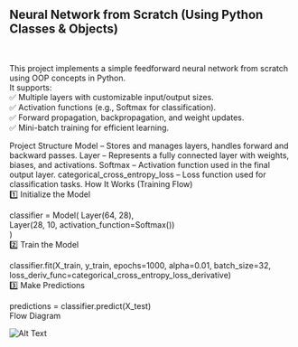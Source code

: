 <h2>Neural Network from Scratch (Using Python Classes & Objects)</h2><br>

This project implements a simple feedforward neural network from scratch using OOP concepts in Python.<br> It supports:<br>
✅ Multiple layers with customizable input/output sizes.<br>
✅ Activation functions (e.g., Softmax for classification).<br>
✅ Forward propagation, backpropagation, and weight updates.<br>
✅ Mini-batch training for efficient learning.<br>

Project Structure
Model – Stores and manages layers, handles forward and backward passes.
Layer – Represents a fully connected layer with weights, biases, and activations.
Softmax – Activation function used in the final output layer.
categorical_cross_entropy_loss – Loss function used for classification tasks.
How It Works (Training Flow) <br>
1️⃣ Initialize the Model

classifier = Model(
    Layer(64, 28),  
    Layer(28, 10, activation_function=Softmax())  
) <br>
2️⃣ Train the Model

classifier.fit(X_train, y_train, epochs=1000, alpha=0.01, batch_size=32, loss_deriv_func=categorical_cross_entropy_loss_derivative) <br>
3️⃣ Make Predictions

predictions = classifier.predict(X_test) <br>
Flow Diagram

![Alt Text](https://github.com/Coolcoder009/NeuralNetworks-Scratch/blob/main/Flow/Neural%20Network.png?raw=true)
